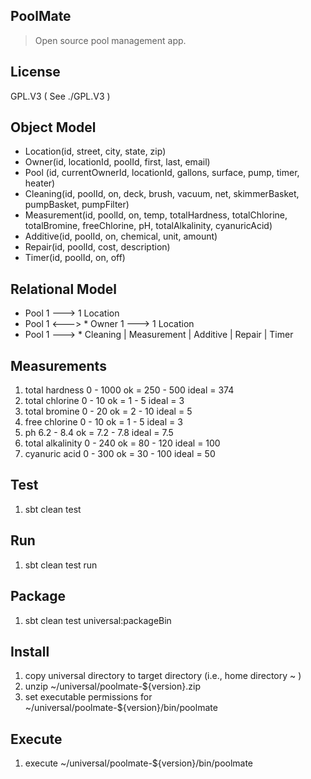 PoolMate
--------
>Open source pool management app.

License
-------
GPL.V3 ( See ./GPL.V3 )

Object Model
------------
* Location(id, street, city, state, zip)
* Owner(id, locationId, poolId, first, last, email)
* Pool (id, currentOwnerId, locationId, gallons, surface, pump, timer, heater)
* Cleaning(id, poolId, on, deck, brush, vacuum, net, skimmerBasket, pumpBasket, pumpFilter)
* Measurement(id, poolId, on, temp, totalHardness, totalChlorine, totalBromine, freeChlorine, pH, totalAlkalinity, cyanuricAcid)
* Additive(id, poolId, on, chemical, unit, amount)
* Repair(id, poolId, cost, description)
* Timer(id, poolId, on, off)

Relational Model
----------------
* Pool 1 ---> 1 Location
* Pool 1 <---> * Owner 1 ---> 1 Location
* Pool 1 ---> * Cleaning | Measurement | Additive | Repair | Timer

Measurements
------------
1. total hardness 0 - 1000      ok = 250 - 500      ideal = 374
2. total chlorine 0 - 10        ok = 1 - 5          ideal = 3
3. total bromine 0 - 20         ok = 2 - 10         ideal = 5
4. free chlorine 0 - 10         ok = 1 - 5          ideal = 3
5. ph 6.2 - 8.4                 ok = 7.2 - 7.8      ideal = 7.5
6. total alkalinity 0 - 240     ok = 80 - 120       ideal = 100
7. cyanuric acid 0 - 300        ok = 30 - 100       ideal = 50

Test
----
1. sbt clean test

Run
---
1. sbt clean test run

Package
-------
1. sbt clean test universal:packageBin

Install
-------
1. copy universal directory to target directory (i.e., home directory ~ )
2. unzip ~/universal/poolmate-${version}.zip
3. set executable permissions for ~/universal/poolmate-${version}/bin/poolmate

Execute
-------
1. execute ~/universal/poolmate-${version}/bin/poolmate